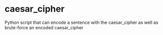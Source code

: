 # caesar_cipher
Python script that can encode a sentence with the caesar_cipher as well as brute-force an encoded caesar_cipher
